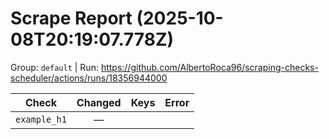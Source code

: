 # Scrape Report (2025-10-08T20:19:07.778Z)

Group: `default`  |  Run: https://github.com/AlbertoRoca96/scraping-checks-scheduler/actions/runs/18356944000

| Check | Changed | Keys | Error |
|---|:---:|:--|:--|
| `example_h1` | — |  |  |
